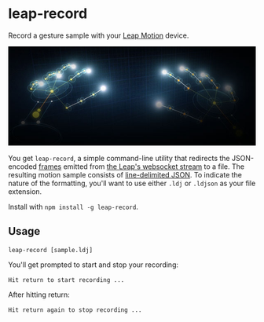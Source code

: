 # leap-record

Record a gesture sample with your [Leap Motion](https://www.leapmotion.com) device.

![hands](hands.jpg)

You get `leap-record`, a simple command-line utility that redirects the JSON-encoded [frames](https://github.com/leapmotion/leapjs/blob/master/PROTOCOL.md#frames) emitted from [the Leap's websocket stream](https://github.com/leapmotion/leapjs/blob/master/PROTOCOL.md) to a file.  The resulting motion sample consists of [line-delimited JSON](http://en.wikipedia.org/wiki/Line_Delimited_JSON).  To indicate the nature of the formatting, you'll want to use either `.ldj` or `.ldjson` as your file extension.

Install with `npm install -g leap-record`.


## Usage

    leap-record [sample.ldj]

You'll get prompted to start and stop your recording:

    Hit return to start recording ...

After hitting return:
    
    Hit return again to stop recording ...
